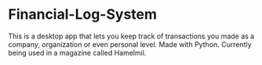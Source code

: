 # Financial-Log-System
This is a desktop app that lets you keep track of transactions you made as a company, organization or even personal level. Made with Python. Currently being used in a magazine called Hamelmil.
